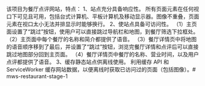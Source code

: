 该项目为餐厅点评网站，特点：
1、站点充分具备响应性。 所有页面元素在任何视口下可见且可用，包括台式计算机、平板计算机及移动显示器。图像不重叠，页面元素在视口太小无法并排显示时能够换行。
2、使站点具备可访问性。
（1）主页面设置了“跳过”按钮，使用户可以直接跳过导航栏和地图，到餐厅筛选下拉框处。
（2）主页面中每个餐厅的名称和简介都提供了语音。
（3）餐厅详情页中将地图的语音顺序移到了最后，并设置了“跳过”按钮，浏览完餐厅详情和点评后可以直接跳过地图部分回到主页面。
（4）餐厅详情页中餐厅的名称、营业时间，以及用户点评都提供了语音。
3、缓存静态站点供离线使用。 利用缓存 API 和 ServiceWorker 缓存网站数据，以便离线时获取已访问过的页面（包括图像）。# mws-restaurant-stage-1
